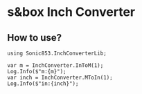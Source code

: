 # s&box Inch Converter

## How to use?
```CSharp
using Sonic853.InchConverterLib;

var m = InchConverter.InToM(1);
Log.Info($"m:{m}");
var inch = InchConverter.MToIn(1);
Log.Info($"in:{inch}");
```